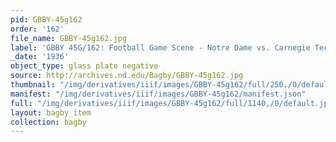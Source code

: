 ```yaml
---
pid: GBBY-45g162
order: '162'
file_name: GBBY-45g162.jpg
label: 'GBBY 45G/162: Football Game Scene - Notre Dame vs. Carnegie Tech - 1936'
_date: '1936'
object_type: glass plate negative
source: http://archives.nd.edu/Bagby/GBBY-45g162.jpg
thumbnail: "/img/derivatives/iiif/images/GBBY-45g162/full/250,/0/default.jpg"
manifest: "/img/derivatives/iiif/images/GBBY-45g162/manifest.json"
full: "/img/derivatives/iiif/images/GBBY-45g162/full/1140,/0/default.jpg"
layout: bagby_item
collection: bagby
---
```

